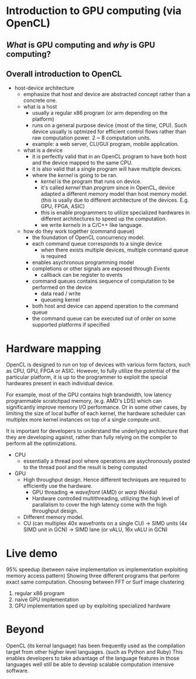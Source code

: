 # Introduction to GPU computing (via OpenCL)

## *What* is GPU computing and *why* is GPU computing?

## Overall introduction to OpenCL

* host-device architecture
    * emphasize that host and device are abstracted concept rather than a concrete one.
    * what is a host
        * usually a regular x86 program (or arm depending on the platform)
        * runs on a general purpose device (most of the time, CPU). Such device usually is optmized for efficient control flows rather than raw computation power. 2 ~ 8 computation units.
        * example: a web server, CLI/GUI program, mobile application.
    * what is a device
        * it is perfectly valid that in an OpenCL program to have both host and the device mapped to the same CPU.
        * it is also valid that a single program will have multiple devices.
        * where the _kernel_ is going to be ran.
            * _kernel_ is the program that runs on device.
            * it's called _kernel_ than _program_ since in OpenCL, device adapted a different memory model than host memory model. (this is usally due to different architecture of the devices. E.g. GPU, FPGA, ASIC)
            * this is enable programmers to utilize specialized hardwares in different architectures to speed up the computation.
            * we write _kernels_ in a C/C++ like language.
    * how do they work together (command queue)
        * the foundation of OpenCL concurrency model.
        * each command queue corresponds to a single device
            * when there exists multiple devices, multiple command queue is required
        * enables asychronous programming model
        * completions or other signals are exposed through _Events_
            * callback can be register to events
        * command queues contains sequence of computation to be performed on the device
            * data read / write
            * queueing kernel
        * both host and device can append operation to the command queue
        * the command queue can be executed out of order on some supported platforms if specified

# Hardware mapping

OpenCL is designed to run on top of devices with various form factors, such as CPU, GPU, FPGA or ASIC. However, to fully utilize the potential of the particular platform, it is up to the programmer to exploit the special hardwares present in each individual device.

For example, most of the GPU contains high brandwidth, low latency programmable scratchpad memory, (e.g. AMD's LDS) which can significantly improve memory I/O performance. Or in some other cases, by limiting the size of local buffer of each kernel, the hardware scheduler can multiplex more kernel instances on top of a single compute unit.

It is important for developers to understand the underlying architecture that they are developing against, rather than fully relying on the compiler to perform all the optimizations.

* CPU
    * essentially a thread pool where operations are asychronously posted to the thread pool and the result is being computed
* GPU
    * High throughput design. Hence different techniques are required to efficiently use the hardware.
        * GPU threading => _wavefront_ (AMD) or _warp_ (Nvidia)
        * Hardware controlled multithreading, utilizing the high level of parallalism to cover the high latency come with the high throughput design.
    * Different memory model.
    * CU (can multiplex 40x wavefronts on a single CU) -> SIMD units (4x SIMD unit in GCN) -> SIMD lane (or vALU, 16x vALU in GCN)

# Live demo

95% speedup (between naive implementation vs implementation exploiting memory access pattern)
Showing three different programs that perform exact same computation.
Choosing between FFT or Surf image clustering
1. regular x86 program 
2. naive GPU implementation
3. GPU implementation sped up by exploiting specialized hardware

# Beyond

OpenCL (its kernal language) has been frequently used as the compilation target from other higher level languages. (such as Python and Ruby) This enables developers to take advantage of the language features in those languages well still be able to develop scalable computation intensive software.
